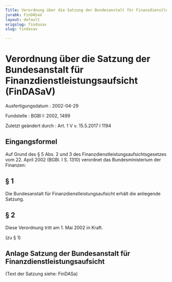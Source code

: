 ```yaml
---
Title: Verordnung über die Satzung der Bundesanstalt für Finanzdienstleistungsaufsicht
jurabk: FinDASaV
layout: default
origslug: findasav
slug: findasav

---
```


# Verordnung über die Satzung der Bundesanstalt für Finanzdienstleistungsaufsicht (FinDASaV)

Ausfertigungsdatum
:   2002-04-29

Fundstelle
:   BGBl I: 2002, 1499

Zuletzt geändert durch
:   Art. 1 V v. 15.5.2017 I 1194


## Eingangsformel

Auf Grund des § 5 Abs. 2 und 3 des
Finanzdienstleistungsaufsichtsgesetzes vom 22. April 2002 (BGBl. I S.
1310) verordnet das Bundesministerium der Finanzen:


## § 1

Die Bundesanstalt für Finanzdienstleistungsaufsicht erhält die
anliegende Satzung.


## § 2

Diese Verordnung tritt am 1. Mai 2002 in Kraft.

(zu § 1)

## Anlage Satzung der Bundesanstalt für Finanzdienstleistungsaufsicht

(Text der Satzung siehe: FinDASa)

